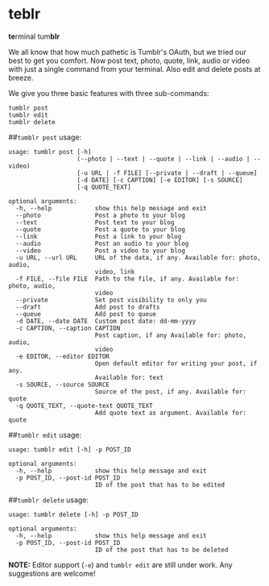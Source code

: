 # teblr 
**te**rminal tum**blr**

We all know that how much pathetic is Tumblr's OAuth, but we tried our best to get you comfort. Now post text, photo, quote, link, audio or video with just a single command from your terminal. Also edit and delete posts at breeze.

We give you three basic features with three sub-commands:
```
tumblr post
tumblr edit
tumblr delete
```

##`tumblr post` usage:
```
usage: tumblr post [-h]
                   (--photo | --text | --quote | --link | --audio | --video)
                   [-u URL | -f FILE] [--private | --draft | --queue]
                   [-d DATE] [-c CAPTION] [-e EDITOR] [-s SOURCE]
                   [-q QUOTE_TEXT]

optional arguments:
  -h, --help            show this help message and exit
  --photo               Post a photo to your blog
  --text                Post text to your blog
  --quote               Post a quote to your blog
  --link                Post a link to your blog
  --audio               Post an audio to your blog
  --video               Post a video to your blog
  -u URL, --url URL     URL of the data, if any. Available for: photo, audio,
                        video, link
  -f FILE, --file FILE  Path to the file, if any. Available for: photo, audio,
                        video
  --private             Set post visibility to only you
  --draft               Add post to drafts
  --queue               Add post to queue
  -d DATE, --date DATE  Custom post date: dd-mm-yyyy
  -c CAPTION, --caption CAPTION
                        Post caption, if any Available for: photo, audio,
                        video
  -e EDITOR, --editor EDITOR
                        Open default editor for writing your post, if any.
                        Available for: text
  -s SOURCE, --source SOURCE
                        Source of the post, if any. Available for: quote
  -q QUOTE_TEXT, --quote-text QUOTE_TEXT
                        Add quote text as argument. Available for: quote
```

##`tumblr edit` usage:
```
usage: tumblr edit [-h] -p POST_ID

optional arguments:
  -h, --help            show this help message and exit
  -p POST_ID, --post-id POST_ID
                        ID of the post that has to be edited
```

##`tumblr delete` usage:
```
usage: tumblr delete [-h] -p POST_ID

optional arguments:
  -h, --help            show this help message and exit
  -p POST_ID, --post-id POST_ID
                        ID of the post that has to be deleted
```

**NOTE:** Editor support (`-e`) and `tumblr edit` are still under work. Any suggestions are welcome!
